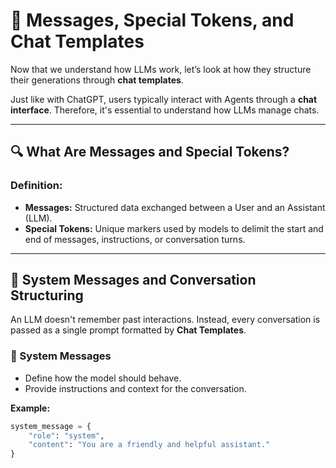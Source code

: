 # 💬 Messages, Special Tokens, and Chat Templates

Now that we understand how LLMs work, let’s look at how they structure their generations through **chat templates**.

Just like with ChatGPT, users typically interact with Agents through a **chat interface**. Therefore, it's essential to understand how LLMs manage chats.

---

## 🔍 What Are Messages and Special Tokens?

### Definition:
- **Messages:** Structured data exchanged between a User and an Assistant (LLM). 
- **Special Tokens:** Unique markers used by models to delimit the start and end of messages, instructions, or conversation turns. 

---

## 📖 System Messages and Conversation Structuring

An LLM doesn't remember past interactions. Instead, every conversation is passed as a single prompt formatted by **Chat Templates**.

### 🔑 System Messages
- Define how the model should behave.
- Provide instructions and context for the conversation.

**Example:**
```python
system_message = {
    "role": "system",
    "content": "You are a friendly and helpful assistant."
}
